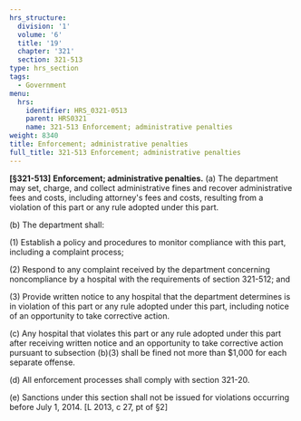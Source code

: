 ```yaml
---
hrs_structure:
  division: '1'
  volume: '6'
  title: '19'
  chapter: '321'
  section: 321-513
type: hrs_section
tags:
  - Government
menu:
  hrs:
    identifier: HRS_0321-0513
    parent: HRS0321
    name: 321-513 Enforcement; administrative penalties
weight: 8340
title: Enforcement; administrative penalties
full_title: 321-513 Enforcement; administrative penalties
---
```

**[§321-513]** **Enforcement; administrative penalties.** (a) The department may set, charge, and collect administrative fines and recover administrative fees and costs, including attorney's fees and costs, resulting from a violation of this part or any rule adopted under this part.

(b) The department shall:

(1) Establish a policy and procedures to monitor compliance with this part, including a complaint process;

(2) Respond to any complaint received by the department concerning noncompliance by a hospital with the requirements of section 321-512; and

(3) Provide written notice to any hospital that the department determines is in violation of this part or any rule adopted under this part, including notice of an opportunity to take corrective action.

(c) Any hospital that violates this part or any rule adopted under this part after receiving written notice and an opportunity to take corrective action pursuant to subsection (b)(3) shall be fined not more than $1,000 for each separate offense.

(d) All enforcement processes shall comply with section 321-20.

(e) Sanctions under this section shall not be issued for violations occurring before July 1, 2014\. [L 2013, c 27, pt of §2]